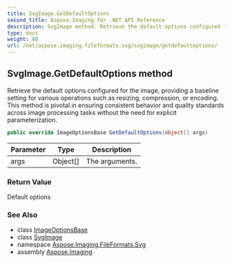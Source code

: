 ```yaml
---
title: SvgImage.GetDefaultOptions
second_title: Aspose.Imaging for .NET API Reference
description: SvgImage method. Retrieve the default options configured for the image providing a baseline setting for various operations such as resizing compression or encoding. This method is pivotal in ensuring consistent behavior and quality standards across image processing tasks without the need for explicit parameterization
type: docs
weight: 80
url: /net/aspose.imaging.fileformats.svg/svgimage/getdefaultoptions/
---
```

## SvgImage.GetDefaultOptions method

Retrieve the default options configured for the image, providing a baseline setting for various operations such as resizing, compression, or encoding. This method is pivotal in ensuring consistent behavior and quality standards across image processing tasks without the need for explicit parameterization.

```csharp
public override ImageOptionsBase GetDefaultOptions(object[] args)
```

| Parameter | Type | Description |
| --- | --- | --- |
| args | Object[] | The arguments. |

### Return Value

Default options

### See Also

* class [ImageOptionsBase](../../../aspose.imaging/imageoptionsbase/)
* class [SvgImage](../)
* namespace [Aspose.Imaging.FileFormats.Svg](../../svgimage/)
* assembly [Aspose.Imaging](../../../)


